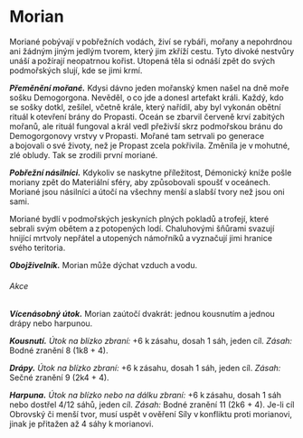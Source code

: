 # Morian
  
Moriané pobývají v pobřežních vodách, živí se rybáři, mořany a nepohrdnou ani žádným jiným jedlým tvorem, který jim zkříží cestu. Tyto divoké nestvůry unáší a požírají neopatrnou kořist. Utopená těla si odnáší zpět do svých podmořských slují, kde se jimi krmí.
  
***Přeměnění mořané.*** Kdysi dávno jeden mořanský kmen našel na dně moře sošku Demogorgona. Nevěděl, o co jde a donesl artefakt králi. Každý, kdo se sošky dotkl, zešílel, včetně krále, který nařídil, aby byl vykonán obětní rituál k otevření brány do Propasti. Oceán se zbarvil červeně krví zabitých mořanů, ale rituál fungoval a král vedl přeživší skrz podmořskou bránu do Demogorgonovy vrstvy v Propasti. Mořané tam setrvali po generace a bojovali o své životy, než je Propast zcela pokřivila. Změnila je v mohutné, zlé obludy. Tak se zrodili první moriané.
  
***Pobřežní násilníci.*** Kdykoliv se naskytne příležitost, Démonický kníže pošle moriany zpět do Materiální sféry, aby způsobovali spoušť v oceánech. Moriané jsou násilníci a útočí na všechny menší a slabší tvory než jsou oni sami.
  
Moriané bydlí v podmořských jeskyních plných pokladů a trofejí, které sebrali svým obětem a z potopených lodí. Chaluhovými šňůrami svazují hnijící mrtvoly nepřátel a utopených námořníků a vyznačují jimi hranice svého teritoria.
 
 <Monster 
    title="Morian"
    subtitle="Velká obluda, chaotické zlo￼"
    armor-class="13 (přirozená zbroj)"
    hit-points="45 (6k10 + 12)"
    speed="2 sáhy, plavání 8 sáhů"
    str="18 (+4)"
    dex="10 (+0)"
    con="15 (+2)"
    int="8 (-1)"
    wis="10 (+0)"
    cha="9 (-1)"
    saving-throws=""
    skills=""
    damage-vulnerabilities=""
    damage-resistances=""
    damage-immunities=""
    condition-immunities=""
    senses="vidění ve tmě 12 sáhů, pasivní Vnímání 10"
    languages="akvanština, démonština"
    challenge="2 (450 ZK)"
    >
 
***Obojživelník.*** Morian může dýchat vzduch a vodu.
  
###### Akce
  
***Vícenásobný útok.*** Morian zaútočí dvakrát: jednou kousnutím a jednou drápy nebo harpunou.
  
***Kousnutí.*** *Útok na blízko zbraní:* +6 k zásahu, dosah 1 sáh, jeden cíl. *Zásah:* Bodné zranění 8 (1k8 + 4).
  
***Drápy.*** *Útok na blízko zbraní:* +6 k zásahu, dosah 1 sáh, jeden cíl. *Zásah:* Sečné zranění 9 (2k4 + 4).
  
***Harpuna.*** *Útok na blízko nebo na dálku zbraní:* +6 k zásahu, dosah 1 sáh nebo dostřel 4/12 sáhů, jeden cíl. *Zásah:* Bodné zranění 11 (2k6 + 4). Je-li cíl Obrovský či menší tvor, musí uspět v ověření Síly v konfliktu proti morianovi, jinak je přitažen až 4 sáhy k morianovi.

</Monster>
